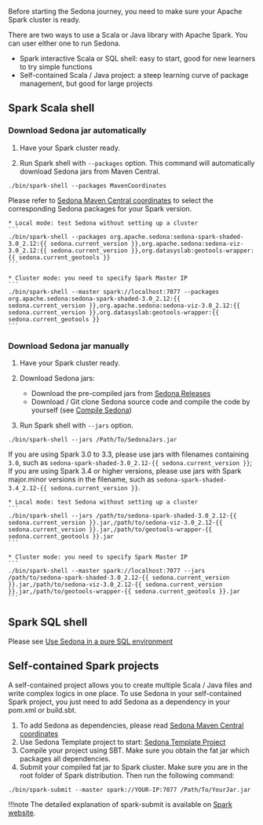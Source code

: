 Before starting the Sedona journey, you need to make sure your Apache Spark cluster is ready.

There are two ways to use a Scala or Java library with Apache Spark. You can user either one to run Sedona.

* Spark interactive Scala or SQL shell: easy to start, good for new learners to try simple functions
* Self-contained Scala / Java project: a steep learning curve of package management, but good for large projects

## Spark Scala shell

### Download Sedona jar automatically

1. Have your Spark cluster ready.

2. Run Spark shell with `--packages` option. This command will automatically download Sedona jars from Maven Central.
```
./bin/spark-shell --packages MavenCoordinates
```
Please refer to [Sedona Maven Central coordinates](maven-coordinates.md) to select the corresponding Sedona packages for your Spark version.

    * Local mode: test Sedona without setting up a cluster
    ```
    ./bin/spark-shell --packages org.apache.sedona:sedona-spark-shaded-3.0_2.12:{{ sedona.current_version }},org.apache.sedona:sedona-viz-3.0_2.12:{{ sedona.current_version }},org.datasyslab:geotools-wrapper:{{ sedona.current_geotools }}
    ```

    * Cluster mode: you need to specify Spark Master IP
    ```
    ./bin/spark-shell --master spark://localhost:7077 --packages org.apache.sedona:sedona-spark-shaded-3.0_2.12:{{ sedona.current_version }},org.apache.sedona:sedona-viz-3.0_2.12:{{ sedona.current_version }},org.datasyslab:geotools-wrapper:{{ sedona.current_geotools }}
    ```

### Download Sedona jar manually

1. Have your Spark cluster ready.

2. Download Sedona jars:
	* Download the pre-compiled jars from [Sedona Releases](../download.md)
	* Download / Git clone Sedona source code and compile the code by yourself (see [Compile Sedona](../compile))
3. Run Spark shell with `--jars` option.
```
./bin/spark-shell --jars /Path/To/SedonaJars.jar
```
If you are using Spark 3.0 to 3.3, please use jars with filenames containing `3.0`, such as `sedona-spark-shaded-3.0_2.12-{{ sedona.current_version }}`; If you are using Spark 3.4 or higher versions, please use jars with Spark major.minor versions in the filename, such as `sedona-spark-shaded-3.4_2.12-{{ sedona.current_version }}`.

    * Local mode: test Sedona without setting up a cluster
    ```
    ./bin/spark-shell --jars /path/to/sedona-spark-shaded-3.0_2.12-{{ sedona.current_version }}.jar,/path/to/sedona-viz-3.0_2.12-{{ sedona.current_version }}.jar,/path/to/geotools-wrapper-{{ sedona.current_geotools }}.jar
    ```

    * Cluster mode: you need to specify Spark Master IP
    ```
    ./bin/spark-shell --master spark://localhost:7077 --jars /path/to/sedona-spark-shaded-3.0_2.12-{{ sedona.current_version }}.jar,/path/to/sedona-viz-3.0_2.12-{{ sedona.current_version }}.jar,/path/to/geotools-wrapper-{{ sedona.current_geotools }}.jar
    ```

## Spark SQL shell

Please see [Use Sedona in a pure SQL environment](../../tutorial/sql-pure-sql/)

## Self-contained Spark projects

A self-contained project allows you to create multiple Scala / Java files and write complex logics in one place. To use Sedona in your self-contained Spark project, you just need to add Sedona as a dependency in your pom.xml or build.sbt.

1. To add Sedona as dependencies, please read [Sedona Maven Central coordinates](maven-coordinates.md)
2. Use Sedona Template project to start: [Sedona Template Project](../../tutorial/demo/)
3. Compile your project using SBT. Make sure you obtain the fat jar which packages all dependencies.
4. Submit your compiled fat jar to Spark cluster. Make sure you are in the root folder of Spark distribution. Then run the following command:
```
./bin/spark-submit --master spark://YOUR-IP:7077 /Path/To/YourJar.jar
```

!!!note
	The detailed explanation of spark-submit is available on [Spark website](https://spark.apache.org/docs/latest/submitting-applications.html).
